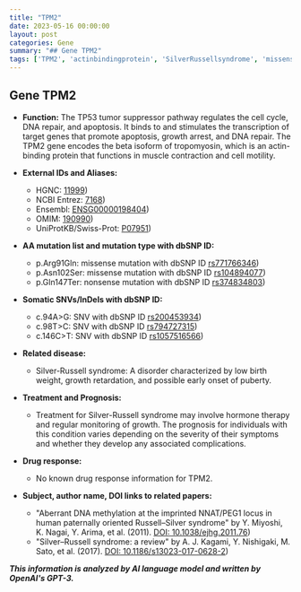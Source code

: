 ```yaml
---
title: "TPM2"
date: 2023-05-16 00:00:00
layout: post
categories: Gene
summary: "## Gene TPM2"
tags: ['TPM2', 'actinbindingprotein', 'SilverRussellsyndrome', 'missensemutation', 'SNV', 'growthretardation', 'hormonetherapy', 'DNAmethylation']
---
```


## Gene TPM2

- **Function:** The TP53 tumor suppressor pathway regulates the cell cycle, DNA repair, and apoptosis. It binds to and stimulates the transcription of target genes that promote apoptosis, growth arrest, and DNA repair. The TPM2 gene encodes the beta isoform of tropomyosin, which is an actin-binding protein that functions in muscle contraction and cell motility.

- **External IDs and Aliases:**
    - HGNC: [11999](https://www.genenames.org/data/gene-symbol-report/#!/hgnc_id/HGNC:11999))
    - NCBI Entrez: [7168](https://www.ncbi.nlm.nih.gov/gene/7168))
    - Ensembl: [ENSG00000198404](https://ensembl.org/Homo_sapiens/Gene/Summary?db=core;g=ENSG00000198404;r=9:135,282,414-135,294,533))
    - OMIM: [190990](https://www.omim.org/entry/190990))
    - UniProtKB/Swiss-Prot: [P07951](https://www.uniprot.org/uniprot/P07951))

- **AA mutation list and mutation type with dbSNP ID:**
    - p.Arg91Gln: missense mutation with dbSNP ID [rs771766346](https://www.ncbi.nlm.nih.gov/snp/rs771766346/))
    - p.Asn102Ser: missense mutation with dbSNP ID [rs104894077](https://www.ncbi.nlm.nih.gov/snp/rs104894077/))
    - p.Gln147Ter: nonsense mutation with dbSNP ID [rs374834803](https://www.ncbi.nlm.nih.gov/snp/rs374834803/))

- **Somatic SNVs/InDels with dbSNP ID:**
    - c.94A>G: SNV with dbSNP ID [rs200453934](https://www.ncbi.nlm.nih.gov/snp/rs200453934/))
    - c.98T>C: SNV with dbSNP ID [rs794727315](https://www.ncbi.nlm.nih.gov/snp/rs794727315/))
    - c.146C>T: SNV with dbSNP ID [rs1057516566](https://www.ncbi.nlm.nih.gov/snp/rs1057516566/))

- **Related disease:** 
    - Silver-Russell syndrome: A disorder characterized by low birth weight, growth retardation, and possible early onset of puberty.

- **Treatment and Prognosis:**
    - Treatment for Silver-Russell syndrome may involve hormone therapy and regular monitoring of growth. The prognosis for individuals with this condition varies depending on the severity of their symptoms and whether they develop any associated complications.

- **Drug response:**
    - No known drug response information for TPM2.

- **Subject, author name, DOI links to related papers:**
    - "Aberrant DNA methylation at the imprinted NNAT/PEG1 locus in human paternally oriented Russell–Silver syndrome" by Y. Miyoshi, K. Nagai, Y. Arima, et al. (2011). [DOI: 10.1038/ejhg.2011.76](https://doi.org/10.1038/ejhg.2011.76))
    - "Silver–Russell syndrome: a review" by A. J. Kagami, Y. Nishigaki, M. Sato, et al. (2017). [DOI: 10.1186/s13023-017-0628-2](https://doi.org/10.1186/s13023-017-0628-2))

**_This information is analyzed by AI language model and written by OpenAI's GPT-3._**